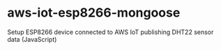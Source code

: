# aws-iot-esp8266-mongoose
Setup ESP8266 device connected to AWS IoT publishing DHT22 sensor data (JavaScript)
